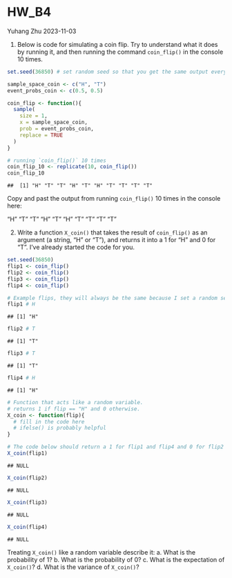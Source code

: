 HW_B4
================
Yuhang Zhu
2023-11-03

1.  Below is code for simulating a coin flip. Try to understand what it
    does by running it, and then running the command `coin_flip()` in
    the console 10 times.

``` r
set.seed(36850) # set random seed so that you get the same output everytime even though it's "random"

sample_space_coin <- c("H", "T")
event_probs_coin <- c(0.5, 0.5)

coin_flip <- function(){
  sample(
    size = 1,
    x = sample_space_coin,
    prob = event_probs_coin,
    replace = TRUE
  )
}

# running `coin_flip()` 10 times
coin_flip_10 <- replicate(10, coin_flip())
coin_flip_10
```

    ##  [1] "H" "T" "T" "H" "T" "H" "T" "T" "T" "T"

Copy and past the output from running `coin_flip()` 10 times in the
console here:

“H” “T” “T” “H” “T” “H” “T” “T” “T” “T”

2.  Write a function `X_coin()` that takes the result of `coin_flip()`
    as an argument (a string, “H” or “T”), and returns it into a 1 for
    “H” and 0 for “T”. I’ve already started the code for you.

``` r
set.seed(36850)
flip1 <- coin_flip()
flip2 <- coin_flip()
flip3 <- coin_flip()
flip4 <- coin_flip()

# Example flips, they will always be the same because I set a random seed.
flip1 # H
```

    ## [1] "H"

``` r
flip2 # T
```

    ## [1] "T"

``` r
flip3 # T
```

    ## [1] "T"

``` r
flip4 # H
```

    ## [1] "H"

``` r
# Function that acts like a random variable.
# returns 1 if flip == "H" and 0 otherwise.
X_coin <- function(flip){
  # fill in the code here
  # ifelse() is probably helpful
}

# The code below should return a 1 for flip1 and flip4 and 0 for flip2 and flip3
X_coin(flip1)
```

    ## NULL

``` r
X_coin(flip2)
```

    ## NULL

``` r
X_coin(flip3)
```

    ## NULL

``` r
X_coin(flip4)
```

    ## NULL

Treating `X_coin()` like a random variable describe it: a. What is the
probability of 1? b. What is the probability of 0? c. What is the
expectation of `X_coin()`? d. What is the variance of `X_coin()`?
